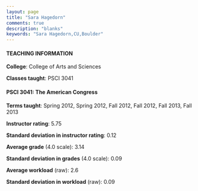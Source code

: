 ```yaml
---
layout: page
title: "Sara Hagedorn" 
comments: true
description: "blanks"
keywords: "Sara Hagedorn,CU,Boulder"
---
```

<head>
<script src="https://ajax.googleapis.com/ajax/libs/jquery/2.1.3/jquery.min.js"></script>
<script src="https://dl.dropboxusercontent.com/s/pc42nxpaw1ea4o9/highcharts.js?dl=0"></script>
<!-- <script src="../assets/js/highcharts.js"></script> -->
<style type="text/css">@font-face {
	font-family: "Bebas Neue";
	src: url(https://www.filehosting.org/file/details/544349/BebasNeue Regular.otf) format("opentype");
	}
	h1.Bebas { 
		font-family: "Bebas Neue", Verdana, Tahoma;
	}
</style>
</head>
	   
#### TEACHING INFORMATION

**College**: College of Arts and Sciences

**Classes taught**: PSCI 3041

#### PSCI 3041: The American Congress

**Terms taught**: Spring 2012, Spring 2012, Fall 2012, Fall 2012, Fall 2013, Fall 2013

**Instructor rating**: 5.75

**Standard deviation in instructor rating**: 0.12

**Average grade** (4.0 scale): 3.14

**Standard deviation in grades** (4.0 scale): 0.09

**Average workload** (raw): 2.6

**Standard deviation in workload** (raw): 0.09


